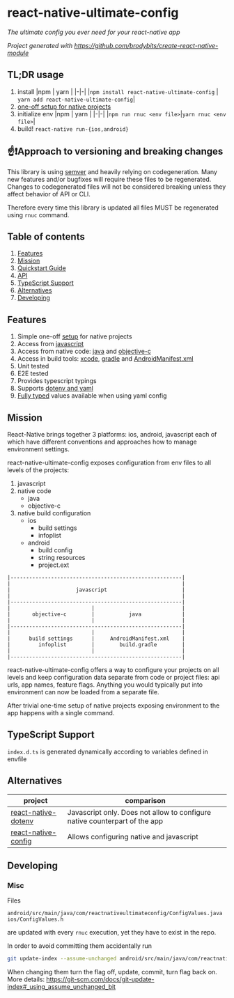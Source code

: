 # react-native-ultimate-config

_The ultimate config you ever need for your react-native app_

_Project generated with https://github.com/brodybits/create-react-native-module_

## TL;DR usage

1. install
   |npm | yarn |
   |-|-|
   |`npm install react-native-ultimate-config` | `yarn add react-native-ultimate-config`|
2. [one-off setup for native projects](./docs/quickstart.md)
3. initialize env
   |npm | yarn |
   |-|-|
   |`npm run rnuc <env file>`|`yarn rnuc <env file>`|
4. build! `react-native run-{ios,android}`

## ☝❗Approach to versioning and breaking changes

This library is using [semver](https://semver.org/) and heavily relying on codegeneration. Many new features and/or bugfixes will require these files to be regenerated. Changes to codegenerated files will not be considered breaking
unless they affect behavior of API or CLI.

Therefore every time this library is updated all files MUST be regenerated using `rnuc` command.

## Table of contents

1. [Features](#features)
1. [Mission](#mission)
1. [Quickstart Guide](./docs/quickstart.md)
1. [API](./docs/api.md)
1. [TypeScript Support](#typescript-support)
1. [Alternatives](#alternatives)
1. [Developing](#developing)

## Features

1. Simple one-off [setup](./docs.quickstart.md) for native projects
1. Access from [javascript](https://github.com/maxkomarychev/react-native-ultimate-config/blob/master/docs/api.md#javascript)
1. Access from native code: [java](https://github.com/maxkomarychev/react-native-ultimate-config/blob/master/docs/api.md#java) and [objective-c](https://github.com/maxkomarychev/react-native-ultimate-config/blob/master/docs/api.md#objective-c)
1. Access in build tools: [xcode](https://github.com/maxkomarychev/react-native-ultimate-config/blob/master/docs/api.md#infoplist), [gradle](https://github.com/maxkomarychev/react-native-ultimate-config/blob/master/docs/api.md#buildgradle) and [AndroidManifest.xml](https://github.com/maxkomarychev/react-native-ultimate-config/blob/master/docs/api.md#androidmanifestxml)
1. Unit tested
1. E2E tested
1. Provides typescript typings
1. Supports [dotenv and yaml](https://github.com/maxkomarychev/react-native-ultimate-config/blob/master/docs/api.md#files)
1. [Fully typed](https://github.com/maxkomarychev/react-native-ultimate-config/blob/master/docs/api.md#note-about-types) values available when using yaml config

## Mission

React-Native brings together 3 platforms: ios, android, javascript each of
which have different conventions and approaches how to manage environment
settings.

react-native-ultimate-config exposes configuration from env files to all
levels of the projects:

1. javascript
1. native code
   - java
   - objective-c
1. native build configuration
   - ios
     - build settings
     - infoplist
   - android
     - build config
     - string resources
     - project.ext

```
|-------------------------------------------------------|
|                                                       |
|                     javascript                        |
|                                                       |
|-------------------------------------------------------|
|                          |                            |
|       objective-c        |           java             |
|                          |                            |
|-------------------------------------------------------|
|                          |                            |
|      build settings      |     AndroidManifest.xml    |
|         infoplist        |        build.gradle        |
|                          |                            |
|-------------------------------------------------------|
```

react-native-ultimate-config offers a way to configure your projects on all
levels and keep configuration data separate from code or project files:
api urls, app names, feature flags.
Anything you would typically put into environment can now be loaded from a
separate file.

After trivial one-time setup of native projects exposing environment to the
app happens with a single command.

## TypeScript Support

`index.d.ts` is generated dynamically according to variables defined in envfile

## Alternatives

| project                                                                 | comparison                                                                 |
| ----------------------------------------------------------------------- | -------------------------------------------------------------------------- |
| [react-native-dotenv](https://github.com/zetachang/react-native-dotenv) | Javascript only. Does not allow to configure native counterpart of the app |
| [react-native-config](https://github.com/luggit/react-native-config)    | Allows configuring native and javascript                                   |

## Developing

### Misc

Files

```
android/src/main/java/com/reactnativeultimateconfig/ConfigValues.java
ios/ConfigValues.h
```

are updated with every `rnuc` execution, yet they have to exist in the repo.

In order to avoid committing them accidentally run

```bash
git update-index --assume-unchanged android/src/main/java/com/reactnativeultimateconfig/ConfigValues.java ios/ConfigValues.h
```

When changing them turn the flag off, update, commit, turn flag back on.
More details: https://git-scm.com/docs/git-update-index#_using_assume_unchanged_bit
